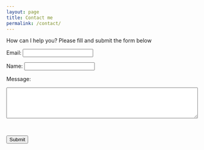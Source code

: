 ```yaml
---
layout: page
title: Contact me
permalink: /contact/
---
```


How can I help you? Please fill and submit the form below

<form accept-charset="UTF-8" action="https://formkeep.com/f/51c69791334a" method="POST">

  <label for="email">Email: </label> 
   <input type="email" name="email" required><br>
  
  <label for="name">Name: 
   <input type="text" name="name"><br>
  
  <label for="message">Message: 
   <textarea rows="5" cols="60" name="message"></textarea><br>
  
  <input type="hidden" name="utf8" value="✓"><br>
  
  <button type="submit">Submit</button>

</form>
